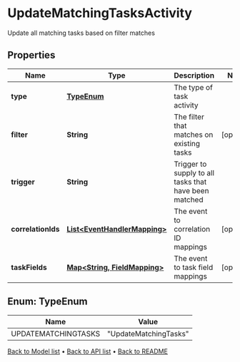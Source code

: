 

# UpdateMatchingTasksActivity

Update all matching tasks based on filter matches

## Properties

| Name | Type | Description | Notes |
|------------ | ------------- | ------------- | -------------|
|**type** | [**TypeEnum**](#TypeEnum) | The type of task activity |  |
|**filter** | **String** | The filter that matches on existing tasks |  [optional] |
|**trigger** | **String** | Trigger to supply to all tasks that have been matched |  |
|**correlationIds** | [**List&lt;EventHandlerMapping&gt;**](EventHandlerMapping.md) | The event to correlation ID mappings |  [optional] |
|**taskFields** | [**Map&lt;String, FieldMapping&gt;**](FieldMapping.md) | The event to task field mappings |  [optional] |



## Enum: TypeEnum

| Name | Value |
|---- | -----|
| UPDATEMATCHINGTASKS | &quot;UpdateMatchingTasks&quot; |



[Back to Model list](../README.md#documentation-for-models) &#8226; [Back to API list](../README.md#documentation-for-api-endpoints) &#8226; [Back to README](../README.md)


